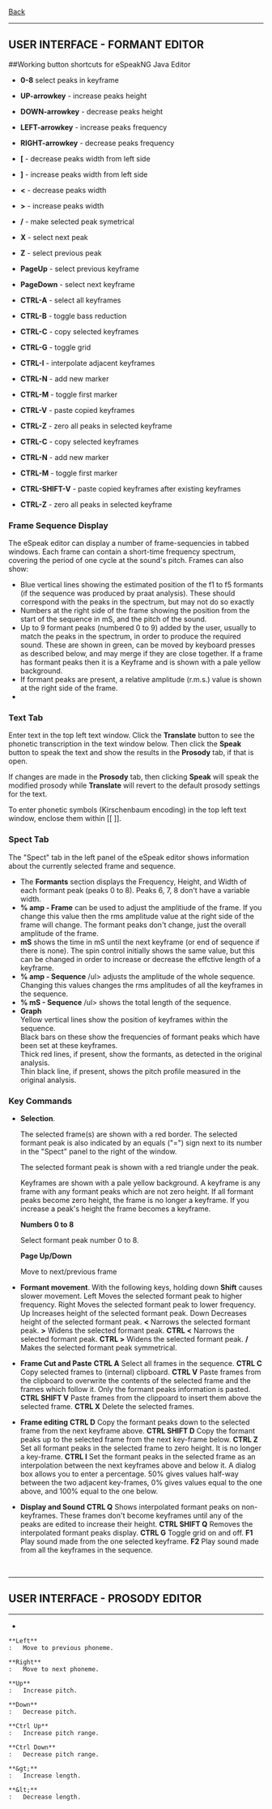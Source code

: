 [Back](docindex.html)

------------------------------------------------------------------------

USER INTERFACE - FORMANT EDITOR
-------------------------------

##Working button shortcuts for eSpeakNG Java Editor

- **0-8** select peaks in keyframe
- **UP-arrowkey** - increase peaks height
- **DOWN-arrowkey** - decrease peaks height
- **LEFT-arrowkey** - increase peaks frequency
- **RIGHT-arrowkey** - decrease peaks frequency
- **[** - decrease peaks width from left side 
- **]** - increase peaks width from left side 
- **<** - decrease peaks width
- **>** - increase peaks width
- **/** - make selected peak symetrical
- **X** - select next peak
- **Z** - select previous peak
- **PageUp** - select previous keyframe
- **PageDown** - select next keyframe

- **CTRL-A** - select all keyframes
- **CTRL-B** - toggle bass reduction
- **CTRL-C** - copy selected keyframes
- **CTRL-G** - toggle grid
- **CTRL-I** - interpolate adjacent keyframes
- **CTRL-N** - add new marker
- **CTRL-M** - toggle first marker
- **CTRL-V** - paste copied keyframes
- **CTRL-Z** - zero all peaks in selected keyframe

- **CTRL-C** - copy selected keyframes
- **CTRL-N** - add new marker
- **CTRL-M** - toggle first marker
- **CTRL-SHIFT-V** - paste copied keyframes after existing keyframes
- **CTRL-Z** - zero all peaks in selected keyframe


### Frame Sequence Display

The eSpeak editor can display a number of frame-sequencies in tabbed
windows. Each frame can contain a short-time frequency spectrum,
covering the period of one cycle at the sound's pitch. Frames can also
show:

-   Blue vertical lines showing the estimated position of the f1 to f5
    formants (if the sequence was produced by praat analysis). These
    should correspond with the peaks in the spectrum, but may not do so
    exactly
-   Numbers at the right side of the frame showing the position from the
    start of the sequence in mS, and the pitch of the sound.
-   Up to 9 formant peaks (numbered 0 to 9) added by the user, usually
    to match the peaks in the spectrum, in order to produce the
    required sound. These are shown in green, can be moved by keyboard
    presses as described below, and may merge if they are
    close together. If a frame has formant peaks then it is a Keyframe
    and is shown with a pale yellow background.
-   If formant peaks are present, a relative amplitude (r.m.s.) value is
    shown at the right side of the frame.
-   

### Text Tab

Enter text in the top left text window. Click the **Translate** button
to see the phonetic transcription in the text window below. Then click
the **Speak** button to speak the text and show the results in the
**Prosody** tab, if that is open.

If changes are made in the **Prosody** tab, then clicking **Speak** will
speak the modified prosody while **Translate** will revert to the
default prosody settings for the text.

To enter phonetic symbols (Kirschenbaum encoding) in the top left text
window, enclose them within \[\[ \]\].

### Spect Tab

The "Spect" tab in the left panel of the eSpeak editor shows information
about the currently selected frame and sequence.

-   The **Formants** section displays the Frequency, Height, and Width
    of each formant peak (peaks 0 to 8). Peaks 6, 7, 8 don't have a
    variable width.
-   **% amp - Frame** can be used to adjust the amplitiude of the frame.
    If you change this value then the rms amplitude value at the right
    side of the frame will change. The formant peaks don't change, just
    the overall amplitude of the frame.
-   **mS** shows the time in mS until the next keyframe (or end of
    sequence if there is none). The spin control initially shows the
    same value, but this can be changed in order to increase or decrease
    the effctive length of a keyframe.
-   **% amp - Sequence** /ul&gt; adjusts the amplitude of the
    whole sequence. Changing this values changes the rms amplitudes of
    all the keyframes in the sequence.
-   **% mS - Sequence** /ul&gt; shows the total length of the sequence.
-   **Graph**\
    Yellow vertical lines show the position of keyframes within the
    sequence.\
    Black bars on these show the frequencies of formant peaks which have
    been set at these keyframes.\
    Thick red lines, if present, show the formants, as detected in the
    original analysis.\
    Thin black line, if present, shows the pitch profile measured in the
    original analysis.

### Key Commands

-   **Selection**.

    The selected frame(s) are shown with a red border. The selected
    formant peak is also indicated by an equals ("=") sign next to its
    number in the "Spect" panel to the right of the window.

    The selected formant peak is shown with a red triangle under
    the peak.

    Keyframes are shown with a pale yellow background. A keyframe is any
    frame with any formant peaks which are not zero height. If all
    formant peaks become zero height, the frame is no longer a keyframe.
    If you increase a peak's height the frame becomes a keyframe.

    **Numbers 0 to 8**

    Select formant peak number 0 to 8.

    **Page Up/Down**

    Move to next/previous frame

-   **Formant movement**. With the following keys, holding down
    **Shift** causes slower movement.
    Left
    Moves the selected formant peak to higher frequency.
    Right
    Moves the selected formant peak to lower frequency.
    Up
    Increases height of the selected formant peak.
    Down
    Decreases height of the selected formant peak.
    **&lt;**
    Narrows the selected formant peak.
    **&gt;**
    Widens the selected formant peak.
    **CTRL &lt;**
    Narrows the selected formant peak.
    **CTRL &gt;**
    Widens the selected formant peak.
    **/**
    Makes the selected formant peak symmetrical.
-   **Frame Cut and Paste**
    **CTRL A**
    Select all frames in the sequence.
    **CTRL C**
    Copy selected frames to (internal) clipboard.
    **CTRL V**
    Paste frames from the clipboard to overwrite the contents of the
    selected frame and the frames which follow it. Only the formant
    peaks information is pasted.
    **CTRL SHIFT V**
    Paste frames from the clippoard to insert them above the
    selected frame.
    **CTRL X**
    Delete the selected frames.
-   **Frame editing**
    **CTRL D**
    Copy the formant peaks down to the selected frame from the next
    keyframe above.
    **CTRL SHIFT D**
    Copy the formant peaks up to the selected frame from the next
    key-frame below.
    **CTRL Z**
    Set all formant peaks in the selected frame to zero height. It is no
    longer a key-frame.
    **CTRL I**
    Set the formant peaks in the selected frame as an interpolation
    between the next keyframes above and below it. A dialog box allows
    you to enter a percentage. 50% gives values half-way between the two
    adjacent key-frames, 0% gives values equal to the one above, and
    100% equal to the one below.
-   **Display and Sound**
    **CTRL Q**
    Shows interpolated formant peaks on non-keyframes. These frames
    don't become keyframes until any of the peaks are edited to increase
    their height.
    **CTRL SHIFT Q**
    Removes the interpolated formant peaks display.
    **CTRL G**
    Toggle grid on and off.
    **F1**
    Play sound made from the one selected keyframe.
    **F2**
    Play sound made from all the keyframes in the sequence.

 

------------------------------------------------------------------------

USER INTERFACE - PROSODY EDITOR
-------------------------------

------------------------------------------------------------------------

-   

    **Left** 
    :   Move to previous phoneme.

    **Right** 
    :   Move to next phoneme.

    **Up** 
    :   Increase pitch.

    **Down** 
    :   Decrease pitch.

    **Ctrl Up** 
    :   Increase pitch range.

    **Ctrl Down** 
    :   Decrease pitch range.

    **&gt;** 
    :   Increase length.

    **&lt;** 
    :   Decrease length.


